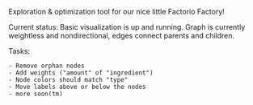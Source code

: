 Exploration & optimization tool for our nice little Factorio Factory!

Current status:
    Basic visualization is up and running. Graph is currently weightless and nondirectional, edges connect parents and children. 
    
Tasks:

    - Remove orphan nodes
    - Add weights ("amount" of "ingredient")
    - Node colors should match "type"
    - Move labels above or below the nodes
    - more soon(tm)

